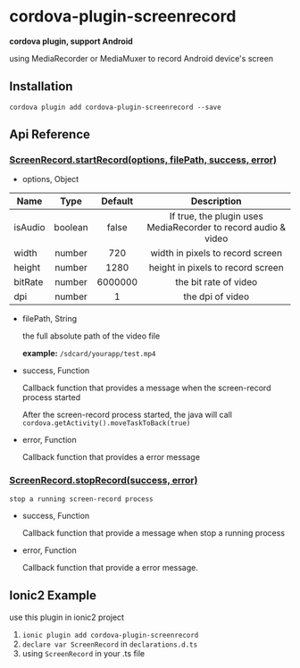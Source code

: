 # cordova-plugin-screenrecord

**cordova plugin, support Android**

using MediaRecorder or MediaMuxer to record Android device's screen

## Installation

`cordova plugin add cordova-plugin-screenrecord --save`

## Api Reference
### [ScreenRecord.startRecord(options, filePath, success, error)]()
* options, Object

| Name | Type | Default | Description |
| ---  | :---:  | :---:     | :---: |
| isAudio | boolean | false | If true, the plugin uses MediaRecorder to record audio & video |
| width  | number | 720 |width in pixels to record screen |
| height | number | 1280 |height in pixels to record screen |
| bitRate| number | 6000000 | the bit rate of video |
| dpi | number| 1 | the dpi of video  |

* filePath,  String

	the full absolute path of the video file

	**example:** `/sdcard/yourapp/test.mp4`

* success,  Function

	Callback function that provides a message when the screen-record process started

	After the screen-record process started, the java will call `cordova.getActivity().moveTaskToBack(true)`

* error,  Function

	Callback function that provides a error message

### [ScreenRecord.stopRecord(success, error)]()
	stop a running screen-record process 
* success,  Function

	Callback function that provide a message when stop a running process

* error,  Function

	Callback function that provide a error message.

## Ionic2 Example

use this plugin in ionic2 project

1. `ionic plugin add cordova-plugin-screenrecord`
2. `declare var ScreenRecord` in `declarations.d.ts`
3.  using `ScreenRecord` in your .ts file
